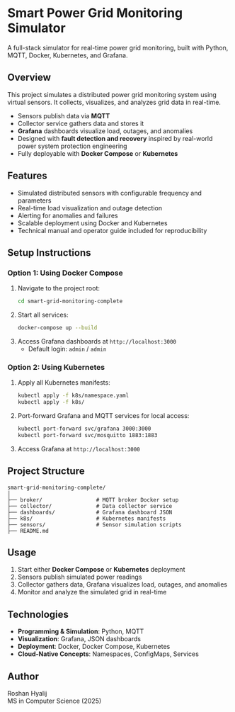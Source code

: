 # Smart Power Grid Monitoring Simulator

A full-stack simulator for real-time power grid monitoring, built with Python, MQTT, Docker, Kubernetes, and Grafana.

## Overview
This project simulates a distributed power grid monitoring system using virtual sensors. It collects, visualizes, and analyzes grid data in real-time.
- Sensors publish data via **MQTT**
- Collector service gathers data and stores it
- **Grafana** dashboards visualize load, outages, and anomalies
- Designed with **fault detection and recovery** inspired by real-world power system protection engineering
- Fully deployable with **Docker Compose** or **Kubernetes**

## Features
- Simulated distributed sensors with configurable frequency and parameters  
- Real-time load visualization and outage detection  
- Alerting for anomalies and failures  
- Scalable deployment using Docker and Kubernetes  
- Technical manual and operator guide included for reproducibility

## Setup Instructions

### Option 1: Using Docker Compose
1. Navigate to the project root:
   ```bash
   cd smart-grid-monitoring-complete
   ```
2. Start all services:
   ```bash
   docker-compose up --build
   ```
3. Access Grafana dashboards at `http://localhost:3000`  
   - Default login: `admin` / `admin`

### Option 2: Using Kubernetes
1. Apply all Kubernetes manifests:
   ```bash
   kubectl apply -f k8s/namespace.yaml
   kubectl apply -f k8s/
   ```
2. Port-forward Grafana and MQTT services for local access:
   ```bash
   kubectl port-forward svc/grafana 3000:3000
   kubectl port-forward svc/mosquitto 1883:1883
   ```
3. Access Grafana at `http://localhost:3000`

## Project Structure

```
smart-grid-monitoring-complete/
│
├── broker/                 # MQTT broker Docker setup
├── collector/              # Data collector service
├── dashboards/             # Grafana dashboard JSON
├── k8s/                    # Kubernetes manifests
├── sensors/                # Sensor simulation scripts
├── README.md
```

## Usage
1. Start either **Docker Compose** or **Kubernetes** deployment  
2. Sensors publish simulated power readings  
3. Collector gathers data, Grafana visualizes load, outages, and anomalies  
4. Monitor and analyze the simulated grid in real-time

## Technologies
- **Programming & Simulation**: Python, MQTT  
- **Visualization**: Grafana, JSON dashboards  
- **Deployment**: Docker, Docker Compose, Kubernetes  
- **Cloud-Native Concepts**: Namespaces, ConfigMaps, Services

## Author
Roshan Hyalij  
MS in Computer Science (2025)

